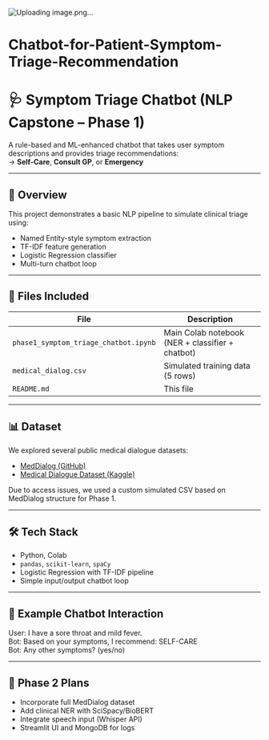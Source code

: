 ![Uploading image.png…]()


# Chatbot-for-Patient-Symptom-Triage-Recommendation

# 🩺 Symptom Triage Chatbot (NLP Capstone – Phase 1)

A rule-based and ML-enhanced chatbot that takes user symptom descriptions and provides triage recommendations:  
→ **Self-Care**, **Consult GP**, or **Emergency**

---

## 🚀 Overview

This project demonstrates a basic NLP pipeline to simulate clinical triage using:
- Named Entity-style symptom extraction
- TF-IDF feature generation
- Logistic Regression classifier
- Multi-turn chatbot loop

---

## 📁 Files Included

| File                          | Description                                      |
|-------------------------------|--------------------------------------------------|
| `phase1_symptom_triage_chatbot.ipynb` | Main Colab notebook (NER + classifier + chatbot) |
| `medical_dialog.csv`          | Simulated training data (5 rows)                |
| `README.md`                   | This file                                        |

---

## 📊 Dataset

We explored several public medical dialogue datasets:
- [MedDialog (GitHub)](https://github.com/UCSD-AI4H/MedDialog)
- [Medical Dialogue Dataset (Kaggle)](https://www.kaggle.com/datasets/xuehaihe/medical-dialogue-dataset)

Due to access issues, we used a custom simulated CSV based on MedDialog structure for Phase 1.

---

## 🛠️ Tech Stack

- Python, Colab
- `pandas`, `scikit-learn`, `spaCy`
- Logistic Regression with TF-IDF pipeline
- Simple input/output chatbot loop

---

## 🔁 Example Chatbot Interaction
User: I have a sore throat and mild fever.<br>
Bot: Based on your symptoms, I recommend: SELF-CARE<br>
Bot: Any other symptoms? (yes/no)<br>


---

## 🧠 Phase 2 Plans

- Incorporate full MedDialog dataset
- Add clinical NER with SciSpacy/BioBERT
- Integrate speech input (Whisper API)
- Streamlit UI and MongoDB for logs

